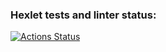 ### Hexlet tests and linter status:
[![Actions Status](https://github.com/Sokolero/frontend-project-lvl3/workflows/hexlet-check/badge.svg)](https://github.com/Sokolero/frontend-project-lvl3/actions)